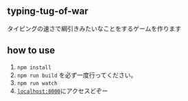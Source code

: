 ## typing-tug-of-war
タイピングの速さで綱引きみたいなことをするゲームを作ります

## how to use
1. `npm install`
1. `npm run build` を必ず一度行ってください。
1. `npm run watch`
1. [`localhost:8000`](localhost:8000)にアクセスどぞー
